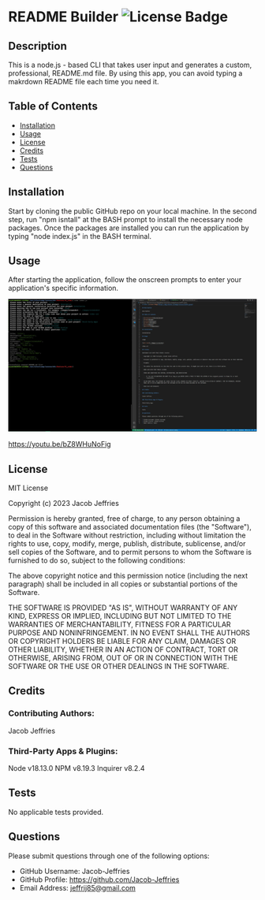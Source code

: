 # README Builder ![License Badge](https://img.shields.io/badge/license-MIT-green)

## Description

This is a node.js - based CLI that takes user input and generates a custom, professional, README.md file.  By using this app, you can avoid typing a makrdown README file each time you need it.

## Table of Contents

* [Installation](#isntallation)
* [Usage](#usage)
* [License](#license)
* [Credits](#credits)
* [Tests](#tests)
* [Questions](#questions)

## Installation

Start by cloning the public GitHub repo on your local machine.  In the second step, run \"npm isntall\" at the BASH prompt to install the necessary node packages. Once the packages are installed you can run the application by typing \"node index.js\" in the BASH terminal.

## Usage

After starting the application, follow the onscreen prompts to enter your application's specific information.

![Application Screenshot](./images/screenshot.jpg)

https://youtu.be/bZ8WHuNoFig

## License

MIT License

  Copyright (c) 2023 Jacob Jeffries

  Permission is hereby granted, free of charge, to any person obtaining a copy of this software and associated documentation files (the "Software"), to deal in the Software without restriction, including without limitation the rights to use, copy, modify, merge, publish, distribute, sublicense, and/or sell copies of the Software, and to permit persons to whom the Software is furnished to do so, subject to the following conditions:

  The above copyright notice and this permission notice (including the next paragraph) shall be included in all copies or substantial portions of the Software.

  THE SOFTWARE IS PROVIDED "AS IS", WITHOUT WARRANTY OF ANY KIND, EXPRESS OR IMPLIED, INCLUDING BUT NOT LIMITED TO THE WARRANTIES OF MERCHANTABILITY, FITNESS FOR A PARTICULAR PURPOSE AND NONINFRINGEMENT. IN NO EVENT SHALL THE AUTHORS OR COPYRIGHT HOLDERS BE LIABLE FOR ANY CLAIM, DAMAGES OR OTHER LIABILITY, WHETHER IN AN ACTION OF CONTRACT, TORT OR OTHERWISE, ARISING FROM, OUT OF OR IN CONNECTION WITH THE SOFTWARE OR THE USE OR OTHER DEALINGS IN THE SOFTWARE.

## Credits

### Contributing Authors:

Jacob Jeffries

### Third-Party Apps & Plugins:

Node v18.13.0    NPM v8.19.3     Inquirer v8.2.4

## Tests

No applicable tests provided.

## Questions

Please submit questions through one of the following options:

* GitHub Username: Jacob-Jeffries
* GitHub Profile: https://github.com/Jacob-Jeffries
* Email Address: jeffrij85@gmail.com